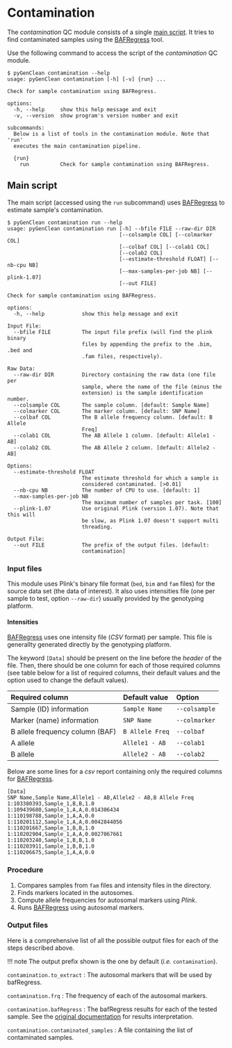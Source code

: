 # Contamination

The _contamination_ QC module consists of a single [main script](#main-script).
It tries to find contaminated samples using the
[BAFRegress](https://genome.sph.umich.edu/wiki/BAFRegress) tool.

Use the following command to access the script of the _contamination_ QC module.

```shell-session
$ pyGenClean contamination --help
usage: pyGenClean contamination [-h] [-v] {run} ...

Check for sample contamination using BAFRegress.

options:
  -h, --help     show this help message and exit
  -v, --version  show program's version number and exit

subcommands:
  Below is a list of tools in the contamination module. Note that 'run'
  executes the main contamination pipeline.

  {run}
    run          Check for sample contamination using BAFRegress.
```

## Main script

The main script (accessed using the `run` subcommand) uses
[BAFRegress](https://genome.sph.umich.edu/wiki/BAFRegress) to estimate sample's
contamination.

```shell-session
$ pyGenClean contamination run --help
usage: pyGenClean contamination run [-h] --bfile FILE --raw-dir DIR
                                    [--colsample COL] [--colmarker COL]
                                    [--colbaf COL] [--colab1 COL]
                                    [--colab2 COL]
                                    [--estimate-threshold FLOAT] [--nb-cpu NB]
                                    [--max-samples-per-job NB] [--plink-1.07]
                                    [--out FILE]

Check for sample contamination using BAFRegress.

options:
  -h, --help            show this help message and exit

Input File:
  --bfile FILE          The input file prefix (will find the plink binary
                        files by appending the prefix to the .bim, .bed and
                        .fam files, respectively).

Raw Data:
  --raw-dir DIR         Directory containing the raw data (one file per
                        sample, where the name of the file (minus the
                        extension) is the sample identification number.
  --colsample COL       The sample column. [default: Sample Name]
  --colmarker COL       The marker column. [default: SNP Name]
  --colbaf COL          The B allele frequency column. [default: B Allele
                        Freq]
  --colab1 COL          The AB Allele 1 column. [default: Allele1 - AB]
  --colab2 COL          The AB Allele 2 column. [default: Allele2 - AB]

Options:
  --estimate-threshold FLOAT
                        The estimate threshold for which a sample is
                        considered contaminated. [>0.01]
  --nb-cpu NB           The number of CPU to use. [default: 1]
  --max-samples-per-job NB
                        The maximum number of samples per task. [100]
  --plink-1.07          Use original Plink (version 1.07). Note that this will
                        be slow, as Plink 1.07 doesn't support multi
                        threading.

Output File:
  --out FILE            The prefix of the output files. [default:
                        contamination]
```

### Input files

This module uses Plink's binary file format (`bed`, `bim` and `fam` files) for
the source data set (the data of interest). It also uses intensities file (one
per sample to test, option `--raw-dir`) usually provided by the genotyping
platform.

#### Intensities

[BAFRegress](https://genome.sph.umich.edu/wiki/BAFRegress) uses one intensity
file (_CSV_ format) per sample. This file is generallty generated directly by
the genotyping platform.

The keyword `[Data]` should be present on the line before the _header_ of the
file. Then, there should be one column for each of those required columns (see
table below for a list of required columns, their default values and the option
used to change the default values).

| Required column                 | Default value   | Option        |
| :------------------------------ | :-------------- | :------------ |
| Sample (ID) information         | `Sample Name`   | `--colsample` |
| Marker (name) information       | `SNP Name`      | `--colmarker` |
| B allele frequency column (BAF) | `B Allele Freq` | `--colbaf`    |
| A allele                        | `Allele1 - AB`  | `--colab1`    |
| B allele                        | `Allele2 - AB`  | `--colab2`    |

Below are some lines for a _csv_ report containing only the required columns for
[BAFRegress](https://genome.sph.umich.edu/wiki/BAFRegress).

```text
[Data]
SNP Name,Sample Name,Allele1 - AB,Allele2 - AB,B Allele Freq
1:103380393,Sample_1,B,B,1.0
1:109439680,Sample_1,A,A,0.014306434
1:110198788,Sample_1,A,A,0.0
1:110201112,Sample_1,A,A,0.0042844056
1:110201667,Sample_1,B,B,1.0
1:110202904,Sample_1,A,A,0.0027067661
1:110203240,Sample_1,B,B,1.0
1:110203911,Sample_1,B,B,1.0
1:110206675,Sample_1,A,A,0.0
```

### Procedure

1. Compares samples from `fam` files and intensity files in the directory.
2. Finds markers located in the autosomes.
3. Compute allele frequencies for autosomal markers using _Plink_.
4. Runs [BAFRegress](https://genome.sph.umich.edu/wiki/BAFRegress) using
   autosomal markers.

### Output files

Here is a comprehensive list of all the possible output files for each of the
steps described above.

!!! note
    The output prefix shown is the one by default (_i.e._ `contamination`).

`contamination.to_extract`
: The autosomal markers that will be used by bafRegress.

`contamination.frq`
: The frequency of each of the autosomal markers.

`contamination.bafRegress`
: The bafRegress results for each of the tested sample. See the
[original documentation](https://genome.sph.umich.edu/wiki/BAFRegress#Interpreting_Results)
for results interpretation.

`contamination.contaminated_samples`
: A file containing the list of contaminated samples.
